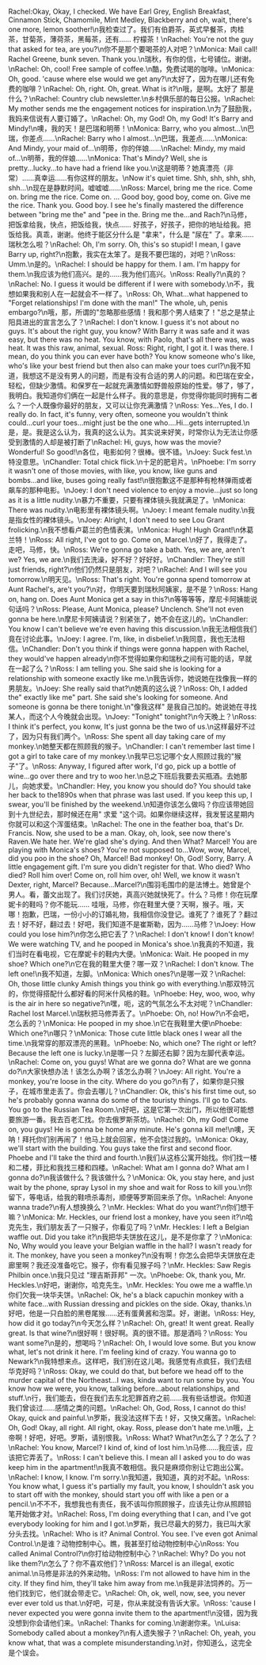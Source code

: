 Rachel:Okay, Okay, I checked. We have Earl Grey, English Breakfast, Cinnamon Stick, Chamomile, Mint Medley, Blackberry and oh, wait, there's one more, lemon soother!\n我检查过了。我们有伯爵茶，英式早餐茶，肉桂茶，甘菊茶，薄荷茶，黑莓茶，还有…… 柠檬茶！\nRachel: You're not the guy that asked for tea, are you?\n你不是那个要喝茶的人对吧？\nMonica: Mail call! Rachel Greene, bunk seven. Thank you.\n瑞秋，有你的信，七号铺位。谢谢。\nRachel: Oh, cool! Free sample of coffee.\n酷，免费试喝的咖啡。\nMonica: Oh, good. 'cause where else would we get any?\n太好了，因为在哪儿还有免费的咖啡？\nRachel: Oh, right. Oh, great. What is it?\n哦，是啊。太好了 那是什么？\nRachel: Country club newsletter.\n乡村俱乐部的每日公报。\nRachel: My mother sends me the engagement notices for inspiration.\n为了鼓励我，我妈来信说有人要订婚了。\nRachel: Oh, my God! Oh, my God! It's Barry and Mindy!\n噢，我的天！是巴瑞和明蒂！\nMonica: Barry, who you almost...\n巴瑞，你差点……\nRachel: Barry who I almost...\n巴瑞，我差点……\nMonica: And Mindy, your maid of...\n明蒂，你的伴娘……\nRachel: Mindy, my maid of...\n明蒂，我的伴娘……\nMonica: That's Mindy? Well, she is pretty...lucky...to have had a friend like you.\n这是明蒂？她真漂亮（非常）……真幸运……有你这样的朋友。\nNow it's quiet time. Shh, shh, shh, shh, shh...\n现在是静默时间。嘘嘘嘘……\nRoss: Marcel, bring me the rice. Come on. bring me the rice. Come on. … Good boy, good boy, come on. Give me the rice. Thank you. Good boy. I see he's finally mastered the difference between "bring me the" and "pee in the. Bring me the...and Rach?\n马修，把饭拿给我，快点，把饭给我，快点…… 好孩子，好孩子，把你的地址给我。把饭给我。真乖，谢谢。他终于能区分什么是 "拿来"，什么是 "尿在" 了。拿来…… 瑞秋怎么啦？\nRachel: Oh, I'm sorry. Oh, this's so stupid! I mean, I gave Barry up, right?\n抱歉，我实在太笨了。是我不要巴瑞的，对吧？\nRoss: Umm.\n是的。\nRachel: I should be happy for them. I am. I'm happy for them.\n我应该为他们高兴。是的……我为他们高兴。\nRoss: Really?\n真的？\nRachel: No. I guess it would be different if I were with somebody.\n不，我想如果我和别人在一起就会不一样了。\nRoss: Oh, What...what happened to "Forget relationships! I'm done with the man!" The whole, uh, penis embargo?\n哦，那，所谓的"忽略那些感情！我和那个男人结束了！"总之是禁止阳具进出的宣言怎么了？\nRachel: I don't know. I guess it's not about no guys. It's about the right guy, you know? With Barry it was safe and it was easy, but there was no heat. You know, with Paolo, that's all there was, was heat. lt was this raw, animal, sexual. Ross: Right, right, I got it. I was there. I mean, do you think you can ever have both? You know someone who's like, who's like your best friend but then also can make your toes curl?\n我不知道，我想这不是没有男人的问题，而是有没有合适的男人的问题。和巴瑞在安全，轻松，但缺少激情。和保罗在一起就充满激情如野兽般原始的性爱。够了，够了，我明白。我知道你们俩在一起是什么样子。我的意思是，你觉得你能同时拥有二者么？一个人既像你最好的朋友，又可以让你充满激情？\nRoss: Yes...Yes, I do. I really do. In fact, it's funny, very often, someone you wouldn't think could...curl your toes...might just be the one who....Hi...gets interrupted.\n是，是。我是这么认为，我真的这么认为。其实说来好笑，时常你认为无法让你感受到激情的人却是被打断了\nRachel: Hi, guys, how was the movie? Wonderful! So good!\n各位，电影如何？很棒。很不错。\nJoey: Suck fest.\n特没意思。\nChandler: Total chick flick.\n十足的肥皂片。\nPhoebe: I'm sorry it wasn't one of those movies, with like, you know, like guns and bombs...and like, buses going really fast!\n很抱歉这不是那种有枪林弹雨或者飙车的那种电影。\nJoey: I don't need violence to enjoy a movie...just so long as it is a little nudity.\n暴力不重要，只要有裸体镜头我就满足了。\nMonica: There was nudity.\n电影里有裸体镜头啊。\nJoey: I meant female nudity.\n我是指女性的裸体镜头。\nJoey: Alright, I don't need to see Lou Grant frolicking.\n我不想看卢葛兰的色情表演。\nMonica: Hugh! Hugh Grant!\n休葛兰特！\nRoss: All right, I've got to go. Come on, Marcel.\n好了，我得走了。走吧，马修，快。\nRoss: We're gonna go take a bath. Yes, we are, aren't we? Yes, we are.\n我们去洗澡，好不好？好好好。\nChandler: They're still just friends, right?\n他们仍然只是朋友，对吧？\nRachel: And I will see you tomorrow.\n明天见。\nRoss: That's right. You're gonna spend tomorrow at Aunt Rachel's, are't you?\n对，你明天要到瑞秋阿姨家，是不是？\nRoss: Hang on, hang on. Does Aunt Monica get a say in this?\n等等等等，摩尼卡阿姨能说句话吗？\nRoss: Please, Aunt Monica, please? Unclench. She'll not even gonna be here.\n摩尼卡阿姨请说？别紧张了，她不会在这儿的。\nChandler: You know I can't believe we're even having this discussion.\n我无法相信我们竟在讨论此事。\nJoey: I agree. I'm, like, in disbelief.\n我同意，我也无法相信。\nChandler: Don't you think if things were gonna happen with Rachel, they would've happen already\n你不觉得如果你和瑞秋之间有可能的话，早就在一起了么？\nRoss: I am telling you. She said she is looking for a relationship with someone exactly like me.\n我告诉你，她说她在找像我一样的男朋友。\nJoey: She really said that?\n她真的这么说？\nRoss: Oh, I added the" exactly like me" part. She said she's looking for someone. And someone is gonna be there tonight.\n"像我这样" 是我自己加的。她说她在寻找某人，而这个人今晚就会出现。\nJoey: "Tonight" tonight?\n今天晚上？\nRoss: I think it's perfect, you konw, It's just gonna be the two of us.\n这样最好不过了，因为只有我们两个。\nRoss: She spent all day taking care of my monkey.\n她整天都在照顾我的猴子。\nChandler: I can't remember last time I got a girl to take care of my monkey.\n我早已忘记哪个女人照顾过我的"猴子"了。\nRoss: Anyway, I figured after work, I'd go, pick up a bottle of wine...go over there and try to woo her.\n总之下班后我要去买瓶酒。去她那儿，向她求爱。\nChandler: Hey, you know you should do? You should take her back to the1890s when that phrase was last used. If you keep this up, I swear, you'll be finished by the weekend.\n知道你该怎么做吗？你应该带她回到十九世纪去，那时候还在用" 求爱 "这个词。如果你继续这样，我发誓这星期内你就可以和这个浑蛋结束。\nRachel: The one in the feather boa, that's Dr. Francis. Now, she used to be a man. Okay, oh, look, see now there's Raven.We hate her. We're glad she's dying. And then What? Marcel! You are playing with Monica's shoes? You're not supposed to...Wow, wow, Marcel, did you poo in the shoe? Oh, Marcel! Bad monkey! Oh, God! Sorry, Barry. A little engagement gift. I'm sure you didn't register for that. Who died? Who died? Roll him over! Come on, roll him over, oh! Well, we know it wasn't Dexter, right, Marcel? Because...Marcel?\n围羽毛围巾的是法博土。她曾是个男人。看，蕾文出现了。我们讨厌她，真高兴她就快死了。什么？马修！你在玩摩妮卡的鞋吗？你不能玩…… 哇哦，马修，你在鞋里大便？天啊，猴子。哦，天哪！抱歉，巴瑞，一份小小的订婚礼物，我相信你没登记。谁死了？谁死了？翻过去！好不好，翻过去！好吧，我们知道不是崔斯勒，因为……马修？\nJoey: How could you lose him?\n你怎么把它丢了？\nRachel: I don't know! I don't know! We were watching TV, and he pooped in Monica's shoe.\n我真的不知道，我们当时在看电视，它在摩妮卡的鞋内大便。\nMonica: Wait. He pooped in my shoe? Which one?\n它在我的鞋里大便？哪一双？\nRachel: I don't know. The left one!\n我不知道，左脚。\nMonica: Which ones?\n是哪一双？\nRachel: Oh, those little clunky Amish things you think go with everything.\n那双特沉的，你觉得搭配什么都好看的阿米什风格的鞋。\nPhoebe: Hey, woo, woo, why is the air in here so negative?\n嘿，呃，这的气氛怎么不太对呢？\nChandler: Rachel lost Marcel.\n瑞秋把马修弄丢了。\nPhoebe: Oh, no! How?\n不会吧，怎么丢的？\nMonica: He pooped in my shoe.\n它在我鞋里大便\nPhoebe: Which one?\n哪只？\nMonica: Those cute little black ones I wear all the time.\n我常穿的那双漂亮的黑鞋。\nPhoebe: No, which one? The right or left? Because the left one is lucky.\n是哪一只？左脚还右脚？因为左脚代表幸运。\nRachel: Come on, you guys! What are we gonna do? What are we gonna do?\n大家快想办法！该怎么办啊？该怎么办啊？\nJoey: All right. You're a monkey, you're loose in the city. Where do you go?\n有了，如果你是只猴子，在城市里走丢了。你会去哪儿？\nChandler: Ok, this's his first time out, so he's probably gonna wanna do some of the touristy things. I'll go to Cats. You go to the Russian Tea Room.\n好吧，这是它第一次出门，所以他很可能想要旅游一番。我去百老汇找。你去俄罗斯茶坊。\nRachel: Oh, my God! Come on, you guys! He is gonna be home any minute. He's gonna kill me!\n噢，天呐！拜托你们别再闹了！他马上就会回家，他不会饶过我的。\nMonica: Okay, we'll start with the building. You guys take the first and second floor. Phoebe and I'll take the third and fourth.\n我们从这栋公寓开始找。你们找一楼和二楼，菲比和我找三楼和四楼。\nRachel: What am I gonna do? What am I gonna do?\n我该做什么？我该做什么？\nMonica: Ok, you stay here, and just wait by the phone, spray Lysol in my shoe and wait for Ross to kill you.\n你留下，等电话，给我的鞋喷杀毒剂，顺便等罗斯回来杀了你。\nRachel: Anyone wanna trade?\n有人想换换么？\nMr. Heckles: What do you want?\n你们想干嘛？\nMonica: Mr. Heckles, our friend lost a monkey, have you seen it?\n哈克先生，我们朋友丢了一只猴子，你看见了吗？\nMr. Heckles: I left a Belgian waffle out. Did you take it?\n我把华夫饼放在这儿，是不是你拿了？\nMonica: No, Why would you leave your Belgian waffle in the hall? I wasn't ready for it. The monkey, have you seen a monkey?\n没有啊！你怎么会把华夫饼放在走廊里啊？我还没准备吃它。猴子，你有看见猴子吗？\nMr. Heckles: Saw Regis Philbin once.\n我只见过 "理吉斯菲邦" 一次。\nPhoebe: Ok, thank you, Mr. Heckles.\n好吧，谢谢你，哈克先生。\nMr. Heckles: You owe me a waffle.\n你们欠我一块华夫饼。\nRachel: Ok, he's a black capuchin monkey with a white face...with Russian dressing and pickles on the side. Okay, thanks.\n好吧，他是一只白脸的黑卷尾猴……还有蛋黄酱和泡菜。好，谢谢。\nRoss: Hey, how did it go today?\n今天怎么样？\nRachel: Oh, great! It went great. Really great. Is that wine?\n很好啊！很好啊。真的很不错。那是酒吗？\nRoss: You want some?\n是的，想喝吗？\nRachel: Oh, I would love some. But you know what, let's not drink it here. I'm feeling kind of crazy. You wanna go to Newark?\n我特想来点。这样吧，我们别在这儿喝。我感觉有点疯狂，我们去纽华克好吗？\nRoss: Okay, we could do that, but before we head off to the murder capital of the Northeast...I was, kinda want to run some by you. You know how we were, you know, talking before...about relationships, and stuff.\n行，我们能去，但在我们去东北犯罪首府之前……我有些话想说。你知道我们曾谈过……感情之类的问题。\nRachel: Oh, God, Ross, I cannot do this! Okay, quick and painful.\n罗斯，我没法这样下去！好，又快又痛苦。\nRachel: Oh, God! Okay, all right. All right, okay. Ross, please don't hate me.\n哦，上帝啊！好吧，好吧。罗斯，请别恨我。\nRoss: What? What?\n怎么了？怎么了？\nRachel: You know, Marcel? I kind of, kind of lost him.\n马修……我应该，应该把它弄丢了。\nRoss: I can't believe this. I mean all I asked you to do was keep him in the apartment!\n我真不敢相信。我只是麻烦你别让它跑出公寓。\nRachel: I know, I know. I'm sorry.\n我知道，我知道，真的对不起。\nRoss: You know what, I guess it's partially my fault, you know, I shouldn't ask you to start off with the monkey, should start you off with like a pen or a pencil.\n不不不，我想我也有责任，我不该叫你照顾猴子，应该先让你从照顾铅笔开始做才对。\nRachel: Ross, I'm doing everything that I can, and I've got everybody looking for him and I got.\n罗斯，我已尽最大的努力，我已叫大家分头去找。\nRachel: Who is it? Animal Control. You see. I've even got Animal Control.\n是谁？动物控制中心。瞧，我甚至打给动物控制中心\nRoss: You called Animal Control?\n你打给动物控制中心？\nRachel: Why? Do you not like them?\n怎么了？你不喜欢他们？\nRoss: Marcel is an illegal, exotic animal.\n马修是非法的外来动物。\nRoss: I'm not allowed to have him in the city. If they find him, they'll take him away from me.\n我是非法饲养的。万一他们找到它，他们就会带走它。\nRachel: Oh, ok, well, now, see, you never ever ever told us that.\n好吧，可是，你从来就没有告诉大家。\nRoss: 'cause I never expected you were gonna invite them to the apartment!\n没错，因为我没想到你会请他们来。\nRachel: Thanks for coming.\n谢谢你来。\nLuisa: Somebody called about a monkey?\n有人遗失猴子？\nRachel: Oh, yeah, you know what, that was a complete misunderstanding.\n对，你知道么，这完全是个误会。
        